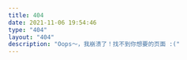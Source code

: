 ```yaml
---
title: 404
date: 2021-11-06 19:54:46
type: "404"
layout: "404"
description: "Oops～，我崩溃了！找不到你想要的页面 :("
---
```

